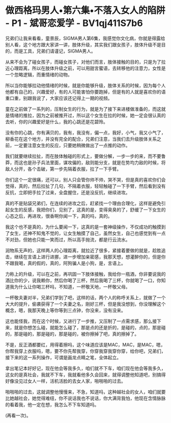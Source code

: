 # 做西格玛男人•第六集•不落入女人的陷阱 - P1 - 斌哥恋爱学 - BV1qj411S7b6

兄弟们让我来看看，童景辰，SIGMA男人第6集，我感觉你文化病，你就是得露给别人看，这个地方跟大家讲一讲，肢体升级，其实我们跟女孩子，肢体升级不是目的，而是工具，兄弟们请谨记，SIGMA男人。

从来不会为了碰女孩子，而碰女孩子，对他们而言，肢体接触的目的，只是为了拉近心理距离，所以在肢体升级之前，可以用甜言蜜语，去转移他的注意力，女性是一个忽略逻辑，而重情绪的动物。

所以当你能够拉动他情绪的时候，就是你能够升级，肢体关系的时候，因为每个人他都有自己的，兴趣爱好，有的人可能害怕你要跑掉，但是有的人就是喜欢你的语重口重，别跟我说了，大家应该还记得上一期的视频。

童在之前做了一系列的，压制女生的行为，就是为了接下来进楼做准备的，而这就是情绪的推拉，因为之前被推开过，所以这个女生在拉的时候，她一定会很认真的去听，你的兴趣爱好是什么，我的心跳还是花碧玲。

没有你的心跳，你有满贝的，我有，我没有，偏一点，我好，小气，我又小气了，柳香花在这个地方，并没有完全的配合，兄弟们注意，当我们去升级肢体关系之前，一定要注意女生的反应，只要她稍微做出了一点推的动作。

我们就要继续拉扯，而在肢体触碰的形式上，要做分解，一步一步的来，而不要鲁莽，而这也是孙子兵法里面，谋攻偏的，敌则能分支，就是在势均力敌的时候，将敌人分开，各个击破，第一步先隔着衣服，拉了一下手臂。

你们这个一定很痛，还可以，别人只会管你帅不帅，哭不哭，但是真的喜欢你们会觉得，真的，然后拉扯了几句，不隔着衣服，轻轻触碰了一下手臂，然后看到没有反抗，立即把手拉了过来，全盘握住，还是没反抗，继续进攻。

真的不是贴袋兄弟们，在连续的进攻之后，赶紧找一个理由合理化，这样是避免引起女生的反感，我把你们，见别了，这真的是，变得臭臭的了，舒缓了一下女生的心态之后，再进攻，很香啊你闻一下，真的吗，真的。

我这个也不是真的，为什么要闻一下，这真的是一套神级操作，不仅成功的触摸到了女生，还神不知鬼不觉的，让女生触摸了自己，虽然女生，自己也感觉到有一点不对劲，但她也只能一笑而过，所以高手抛流，都是行云流水。

润物系无声的，这样两人的心理距离，就拉近了很多，紧接着要做的就是，趁胜追击，继续在言语上进行进挪，进一步增加亲密感，我那天想，想灌醉你的，但是你不跟我喝，真的假的，真的，阿狗骗人是小狗，是，言语上。

力称上的升级，可以在之前，再巩固一下肢体接触，我给你一瓶酒，你非要说我的酒比你的少，说我赖你，然后你喝了三杯，然后我喝了三杯，你就喝了一口，你知道我为什么让你喝三杯吗，不知道，一杯敬天地，一杯敬父母。

一杯敬夫妻对半，兄弟们学到了吧，这样的话，两个人的称呼关系上，就做了一个大大的提升，偷袭获得了一个夫妻之名，刚好三杯，但是我没想到，你没理解这个概念，嗯，我那天晚上等你等到三点钟，你没来，没有没来。

这也能怪我，而在这个时候，又进行了一步推，又压制了一点需求感，那么接下来，就是你想怎么碰，就能怎么碰了，那是点的还是折的，是碰的，点的，那是碰的，那是碰的，那是碰的，那是碰的，被你擦掉了吧，真的擦掉了。

不是，反正酒都要红，用得着擦吗，这个味道应该是MAC，MAC，是MAC，嗯，你帮我穿上衣服吗，嗯，要不你先帮我穿，你穿我穿我穿你穿，给你吧，兄弟们，接下来的这一系列操作，可谓是画龙点睛之笔，全体起立。

拿出笔记本好好记，现在他会等我多久，咱们就不下车，咱们现在他会等我多久，这女的是真社会，我就不下车，我就看他多久会回来，就得调整他知道吧，别搞得好像没见过女人一样，活机活脸的去女人家，啪啪啪的过去。

啪啪啪的过去，这就调整他慢慢来，不急，知道吗，这种越社会的女人，咱们就要比她越社会，她觉得难纽，你不说话我也不说话，你大满背我怕，他现在含情脉脉的看着我，他一定在想，我怎么不下车知道吗。

(再看一次)。